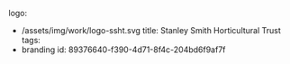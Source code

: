 logo:
  - /assets/img/work/logo-ssht.svg
title: Stanley Smith Horticultural Trust
tags:
  - branding
id: 89376640-f390-4d71-8f4c-204bd6f9af7f
